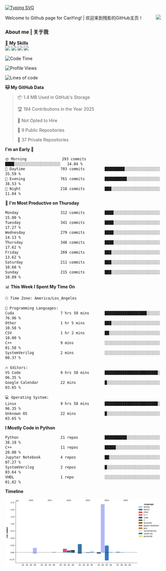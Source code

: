 [![Typing SVG](https://readme-typing-svg.herokuapp.com?size=25&duration=3500&color=00FFFF&vCenter=true&width=250&height=40&lines=Hi+Welcome+%F0%9F%91%8B%F0%9F%8F%BB;I'm+CanYing|残影)](https://git.io/typing-svg)

<a href="#">
  <img align="right" src="https://github-readme-stats.vercel.app/api?username=CanYing0913&count_private=true&rank_icon=github&show_icons=true&bg_color=15,f2f7fd,E0EAFC&" />
</a>

Welcome to Github page for CanYing! | 欢迎来到残影的GitHub主页！

### About me | 关于我

🌟 **My Skills**  
![](https://img.shields.io/badge/-C-A8B9CC?style=flat-square&logo=C&logoColor=fff)
![](https://img.shields.io/badge/-C++-00599C?style=flat-square&logo=Cpp&logoColor=fff)
![](https://img.shields.io/badge/-Python-3776AB?style=flat-square&logo=Python&logoColor=fff)
![](https://img.shields.io/badge/-Linux-000000?style=flat-square&logo=Linux&logoColor=fff)

<!--START_SECTION:waka-->
![Code Time](http://img.shields.io/badge/Code%20Time-1%2C706%20hrs%2044%20mins-blue)

![Profile Views](http://img.shields.io/badge/Profile%20Views-0-blue)

![Lines of code](https://img.shields.io/badge/From%20Hello%20World%20I%27ve%20Written-26.9%20million%20lines%20of%20code-blue)

**🐱 My GitHub Data** 

> 📦 1.4 MB Used in GitHub's Storage 
 > 
> 🏆 194 Contributions in the Year 2025
 > 
> 🚫 Not Opted to Hire
 > 
> 📜 9 Public Repositories 
 > 
> 🔑 37 Private Repositories 
 > 
**I'm an Early 🐤** 

```text
🌞 Morning                293 commits         ████░░░░░░░░░░░░░░░░░░░░░   14.84 % 
🌆 Daytime                703 commits         █████████░░░░░░░░░░░░░░░░   35.59 % 
🌃 Evening                761 commits         ██████████░░░░░░░░░░░░░░░   38.53 % 
🌙 Night                  218 commits         ███░░░░░░░░░░░░░░░░░░░░░░   11.04 % 
```
📅 **I'm Most Productive on Thursday** 

```text
Monday                   312 commits         ████░░░░░░░░░░░░░░░░░░░░░   15.80 % 
Tuesday                  341 commits         ████░░░░░░░░░░░░░░░░░░░░░   17.27 % 
Wednesday                279 commits         ████░░░░░░░░░░░░░░░░░░░░░   14.13 % 
Thursday                 348 commits         ████░░░░░░░░░░░░░░░░░░░░░   17.62 % 
Friday                   269 commits         ███░░░░░░░░░░░░░░░░░░░░░░   13.62 % 
Saturday                 211 commits         ███░░░░░░░░░░░░░░░░░░░░░░   10.68 % 
Sunday                   215 commits         ███░░░░░░░░░░░░░░░░░░░░░░   10.89 % 
```


📊 **This Week I Spent My Time On** 

```text
🕑︎ Time Zone: America/Los_Angeles

💬 Programming Languages: 
Cuda                     7 hrs 58 mins       ███████████████████░░░░░░   76.96 % 
Other                    1 hr 5 mins         ███░░░░░░░░░░░░░░░░░░░░░░   10.58 % 
CSV                      1 hr 2 mins         ██░░░░░░░░░░░░░░░░░░░░░░░   10.00 % 
C++                      9 mins              ░░░░░░░░░░░░░░░░░░░░░░░░░   01.58 % 
SystemVerilog            2 mins              ░░░░░░░░░░░░░░░░░░░░░░░░░   00.37 % 

🔥 Editors: 
VS Code                  9 hrs 58 mins       ████████████████████████░   96.35 % 
Google Calendar          22 mins             █░░░░░░░░░░░░░░░░░░░░░░░░   03.65 % 

💻 Operating System: 
Linux                    9 hrs 58 mins       ████████████████████████░   96.35 % 
Unknown OS               22 mins             █░░░░░░░░░░░░░░░░░░░░░░░░   03.65 % 
```

**I Mostly Code in Python** 

```text
Python                   21 repos            ██████████░░░░░░░░░░░░░░░   38.18 % 
C++                      11 repos            █████░░░░░░░░░░░░░░░░░░░░   20.00 % 
Jupyter Notebook         4 repos             ██░░░░░░░░░░░░░░░░░░░░░░░   07.27 % 
SystemVerilog            2 repos             █░░░░░░░░░░░░░░░░░░░░░░░░   03.64 % 
VHDL                     1 repo              ░░░░░░░░░░░░░░░░░░░░░░░░░   01.82 % 
```



**Timeline**

![Lines of Code chart](https://raw.githubusercontent.com/CanYing0913/CanYing0913/master/assets/bar_graph.png)


<!--END_SECTION:waka-->

